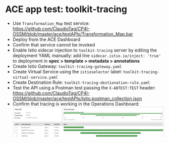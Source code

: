 # ACE app test: toolkit-tracing
- Use `Transformation_Map` test service: https://github.com/ClaudioTag/CP4I-OSSM/blob/master/ace/testAPIs/Transformation_Map.bar
- Deploy from the ACE Dashboard
- Confirm that service cannot be invoked
- Enable Istio sidecar injection to `toolkit-tracing` server by editing the deployment YAML manually: add line `sidecar.istio.io/inject: 'true'` to deployment in **spec > template > metadata > annotations**
- Create Istio Gateway: `toolkit-tracing-gateway.yaml`
- Create Virtual Service using the `istioselector` label: `toolkit-tracing-virtual-service.yaml`
- Create Destination Rule: `toolkit-tracing-destionation-rule.yaml`
- Test the API using a Postman test passing the `X-ABTEST:TEST` header: https://github.com/ClaudioTag/CP4I-OSSM/blob/master/ace/testAPIs/Istio.postman_collection.json
- Confirm that tracing is working in the Operations Dashboard:
![pingtest-tracing](https://github.com/ClaudioTag/CP4I-OSSM/blob/master/images/pingtest-tracing.png)
